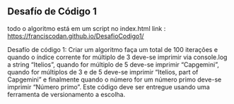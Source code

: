 ## Desafío de Código 1
todo o algoritmo está em um script no index.html
link : https://franciscodan.github.io/DesafioCodigo1/

Desafío de código 1: Criar um algoritmo faça um total de 100 iterações e quando o índice corrente for múltiplo de 3 deve-se imprimir via console.log a string “Itelios”, quando for múltiplo de 5 deve-se imprimir “Capgemini”, quando for múltiplos de 3 e de 5 deve-se imprimir “Itelios, part of Capgemini” e finalmente quando o número for um número primo deve-se imprimir “Número primo”. Este código deve ser entregue usando uma ferramenta de versionamento a escolha.
